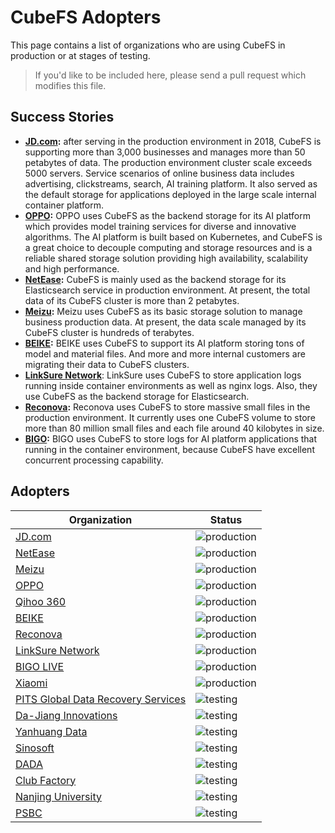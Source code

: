 # CubeFS Adopters

This page contains a list of organizations who are using CubeFS in production or at stages of testing.

>If you'd like to be included here, please send a pull request which modifies this file.

## Success Stories

- **[JD.com](https://www.jd.com):** after serving in the production environment in 2018, CubeFS is supporting more than 3,000 businesses and manages more than 50 petabytes of data. The production environment cluster scale exceeds 5000 servers. Service scenarios of online business data includes advertising, clickstreams, search, AI training platform. It also served as the default storage for applications deployed in the large scale internal container platform.
- **[OPPO](https://www.oppo.com/en):** OPPO uses CubeFS as the backend storage for its AI platform which provides model training services for diverse and innovative algorithms. The AI platform is built based on Kubernetes, and CubeFS is a great choice to decouple computing and storage resources and is a reliable shared storage solution providing high availability, scalability and high performance.
- **[NetEase](https://www.163.com):** CubeFS is mainly used as the backend storage for its Elasticsearch service in production environment. At present, the total data of its CubeFS cluster is more than 2 petabytes.
- **[Meizu](https://www.meizu.com):** Meizu uses CubeFS as its basic storage solution to manage business production data. At present, the data scale managed by its CubeFS cluster is hundreds of terabytes.
- **[BEIKE](https://ke.com):** BEIKE uses CubeFS to support its AI platform storing tons of model and material files. And more and more internal customers are migrating their data to CubeFS clusters.
- **[LinkSure Network](https://cn.wifi.com)**: LinkSure uses CubeFS to store application logs running inside container environments as well as nginx logs. Also, they use CubeFS as the backend storage for Elasticsearch.
- **[Reconova](http://www.reconova.com):** Reconova uses CubeFS to store massive small files in the production environment. It currently uses one CubeFS volume to store more than 80 million small files and each file around 40 kilobytes in size.
- **[BIGO](https://www.bigo.sg/):** BIGO uses CubeFS to store logs for AI platform applications that running in the container environment, because CubeFS have excellent concurrent processing capability.

## Adopters

| Organization | Status |
| ------------ | ------ |
| [JD.com](https://www.jd.com) | ![production](https://img.shields.io/badge/-production-blue?style=flat) |
| [NetEase](https://www.163.com) | ![production](https://img.shields.io/badge/-production-blue?style=flat) |
| [Meizu](https://www.meizu.com) | ![production](https://img.shields.io/badge/-production-blue?style=flat) |
| [OPPO](https://www.oppo.com/en) | ![production](https://img.shields.io/badge/-production-blue?style=flat) |
| [Qihoo 360](https://www.so.com) | ![production](https://img.shields.io/badge/-production-blue?style=flat) |
| [BEIKE](https://www.ke.com) | ![production](https://img.shields.io/badge/-production-blue?style=flat) |
| [Reconova](http://www.reconova.com) | ![production](https://img.shields.io/badge/-production-blue?style=flat) |
| [LinkSure Network](https://cn.wifi.com) | ![production](https://img.shields.io/badge/-production-blue?style=flat) |
| [BIGO LIVE](https://www.bigo.tv/cn/) | ![production](https://img.shields.io/badge/-production-blue?style=flat) |
| [Xiaomi](https://www.mi.com/global/) | ![production](https://img.shields.io/badge/-production-blue?style=flat) |
| [PITS Global Data Recovery Services](https://www.pitsdatarecovery.net/) | ![testing](https://img.shields.io/badge/-testing-green?style=flat) |
| [Da-Jiang Innovations](https://www.dji.com/cn) | ![testing](https://img.shields.io/badge/-testing-green?style=flat) |
| [Yanhuang Data](https://yanhuangdata.com/) | ![testing](https://img.shields.io/badge/-testing-green?style=flat) |
| [Sinosoft](http://www.sinosoft.com.cn) | ![testing](https://img.shields.io/badge/-testing-green?style=flat) |
| [DADA](https://about.imdada.cn) | ![testing](https://img.shields.io/badge/-testing-green?style=flat) |
| [Club Factory](https://www.wholeeprime.com/) | ![testing](https://img.shields.io/badge/-testing-green?style=flat) |
| [Nanjing University](https://www.nju.edu.cn/en/) | ![testing](https://img.shields.io/badge/-testing-green?style=flat) |
| [PSBC](https://www.psbc.com/) | ![testing](https://img.shields.io/badge/-testing-green?style=flat) |

